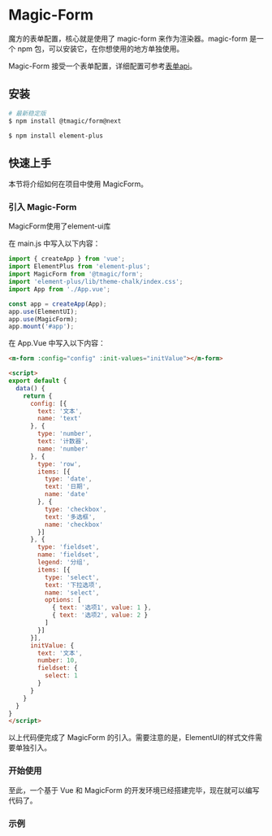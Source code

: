 # Magic-Form
魔方的表单配置，核心就是使用了 magic-form 来作为渲染器。magic-form 是一个 npm 包，可以安装它，在你想使用的地方单独使用。

Magic-Form 接受一个表单配置，详细配置可参考[表单api](/docs/api/form.md)。

## 安装

```bash
# 最新稳定版
$ npm install @tmagic/form@next
```

```bash
$ npm install element-plus
```

## 快速上手

本节将介绍如何在项目中使用 MagicForm。

### 引入 Magic-Form

MagicForm使用了element-ui库

在 main.js 中写入以下内容：

```javascript
import { createApp } from 'vue';
import ElementPlus from 'element-plus';
import MagicForm from '@tmagic/form';
import 'element-plus/lib/theme-chalk/index.css';
import App from './App.vue';

const app = createApp(App);
app.use(ElementUI);
app.use(MagicForm);
app.mount('#app');
```

在 App.Vue 中写入以下内容：

```html
<m-form :config="config" :init-values="initValue"></m-form>

<script>
export default {
  data() {
    return {
      config: [{
        text: '文本',
        name: 'text'
      }, {
        type: 'number',
        text: '计数器',
        name: 'number'
      }, {
        type: 'row',
        items: [{
          type: 'date',
          text: '日期',
          name: 'date'
        }, {
          type: 'checkbox',
          text: '多选框',
          name: 'checkbox'
        }]
      }, {
        type: 'fieldset',
        name: 'fieldset',
        legend: '分组',
        items: [{
          type: 'select',
          text: '下拉选项',
          name: 'select',
          options: [
            { text: '选项1', value: 1 },
            { text: '选项2', value: 2 }
          ]
        }]
      }],
      initValue: {
        text: '文本',
        number: 10,
        fieldset: {
          select: 1
        }
      }
    }
  }
}
</script>
```

以上代码便完成了 MagicForm 的引入。需要注意的是，ElementUI的样式文件需要单独引入。

### 开始使用

至此，一个基于 Vue 和 MagicForm 的开发环境已经搭建完毕，现在就可以编写代码了。


### 示例

<demo-block type="form" :config="[{
  text: '文本',
  name: 'text'
}, {
  type: 'number',
  text: '计数器',
  name: 'number'
}, {
  type: 'row',
  items: [{
    type: 'date',
    text: '日期',
    name: 'date'
  }, {
    type: 'checkbox',
    text: '多选框',
    name: 'checkbox'
  }]
}, {
  type: 'fieldset',
  name: 'fieldset',
  legend: '分组',
  items: [{
    type: 'select',
    text: '下拉选项',
    name: 'select',
    options: [
      { text: '选项1', value: 1 },
      { text: '选项2', value: 2 }
    ]
  }]
}]">
</demo-block>
